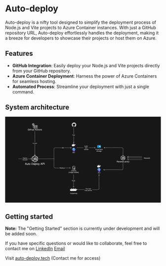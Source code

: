 # Auto-deploy

Auto-deploy is a nifty tool designed to simplify the deployment process of Node.js and Vite projects to Azure Container instances. With just a GitHub repository URL, Auto-deploy effortlessly handles the deployment, making it a breeze for developers to showcase their projects or host them on Azure.

## Features

- **GitHub Integration**: Easily deploy your Node.js and Vite projects directly from your GitHub repository.
- **Azure Container Deployment**: Harness the power of Azure Containers for seamless hosting.
- **Automated Process**: Streamline your deployment with just a single command.

## System architecture

![System architecture](image.png)

## Getting started

**Note:** The "Getting Started" section is currently under development and will be added soon.

If you have specific questions or would like to collaborate, feel free to contact me on
[LinkedIn](https://www.linkedin.com/in/abhinavmohanan/)
[Email](mailto:abhinavmohanan17@gmail.com)

Visit [auto-deploy.tech](https://auto-deploy.tech) (Contact me for access)
